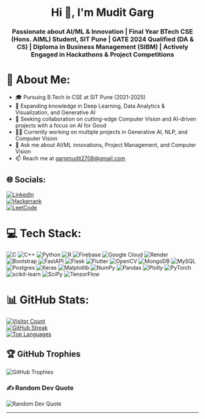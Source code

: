 <h1 align="center">Hi 👋, I'm Mudit Garg</h1>
<h3 align="center">Passionate about AI/ML & Innovation | Final Year BTech CSE (Hons. AIML) Student, SIT Pune | GATE 2024 Qualified (DA & CS) | Diploma in Business Management (SIBM) | Actively Engaged in Hackathons & Project Competitions</h3>

# 💫 About Me:
- 🎓 Pursuing B.Tech in CSE at SIT Pune (2021-2025)
- 🌱 Expanding knowledge in Deep Learning, Data Analytics & Visualization, and Generative AI
- 🚀 Seeking collaboration on cutting-edge Computer Vision and AI-driven projects with a focus on AI for Good
- 🧑‍💻 Currently working on multiple projects in Generative AI, NLP, and Computer Vision
- 💬 Ask me about AI/ML innovations, Project Management, and Computer Vision
- 📫 Reach me at [gargmudit2708@gmail.com](mailto:gargmudit2708@gmail.com)

## 🌐 Socials:
[![LinkedIn](https://img.shields.io/badge/LinkedIn-%230077B5.svg?logo=linkedin&logoColor=white)](https://linkedin.com/in/gargmudit2708)  
[![Hackerrank](https://img.shields.io/badge/Hackerrank-%231e4d2b.svg?logo=hackerrank&logoColor=white)](https://www.hackerrank.com/gargmudit2708)  
[![LeetCode](https://img.shields.io/badge/LeetCode-%23F9DC3C.svg?logo=leetcode&logoColor=black)](https://www.leetcode.com/muditxgarg)

# 💻 Tech Stack:
![C](https://img.shields.io/badge/c-%2300599C.svg?style=flat&logo=c&logoColor=white) ![C++](https://img.shields.io/badge/c++-%2300599C.svg?style=flat&logo=c%2B%2B&logoColor=white) ![Python](https://img.shields.io/badge/python-3670A0?style=flat&logo=python&logoColor=ffdd54) ![R](https://img.shields.io/badge/r-%23276DC3.svg?style=flat&logo=r&logoColor=white) ![Firebase](https://img.shields.io/badge/firebase-%23039BE5.svg?style=flat&logo=firebase) ![Google Cloud](https://img.shields.io/badge/GoogleCloud-%234285F4.svg?style=flat&logo=google-cloud&logoColor=white) ![Render](https://img.shields.io/badge/Render-%46E3B7.svg?style=flat&logo=render&logoColor=white) ![Bootstrap](https://img.shields.io/badge/bootstrap-%238511FA.svg?style=flat&logo=bootstrap&logoColor=white) ![FastAPI](https://img.shields.io/badge/FastAPI-005571?style=flat&logo=fastapi) ![Flask](https://img.shields.io/badge/flask-%23000.svg?style=flat&logo=flask&logoColor=white) ![Flutter](https://img.shields.io/badge/Flutter-%2302569B.svg?style=flat&logo=Flutter&logoColor=white) ![OpenCV](https://img.shields.io/badge/opencv-%23white.svg?style=flat&logo=opencv&logoColor=white) ![MongoDB](https://img.shields.io/badge/MongoDB-%234ea94b.svg?style=flat&logo=mongodb&logoColor=white) ![MySQL](https://img.shields.io/badge/mysql-4479A1.svg?style=flat&logo=mysql&logoColor=white) ![Postgres](https://img.shields.io/badge/postgres-%23316192.svg?style=flat&logo=postgresql&logoColor=white) ![Keras](https://img.shields.io/badge/Keras-%23D00000.svg?style=flat&logo=Keras&logoColor=white) ![Matplotlib](https://img.shields.io/badge/Matplotlib-%23ffffff.svg?style=flat&logo=Matplotlib&logoColor=black) ![NumPy](https://img.shields.io/badge/numpy-%23013243.svg?style=flat&logo=numpy&logoColor=white) ![Pandas](https://img.shields.io/badge/pandas-%23150458.svg?style=flat&logo=pandas&logoColor=white) ![Plotly](https://img.shields.io/badge/Plotly-%233F4F75.svg?style=flat&logo=plotly&logoColor=white) ![PyTorch](https://img.shields.io/badge/PyTorch-%23EE4C2C.svg?style=flat&logo=PyTorch&logoColor=white) ![scikit-learn](https://img.shields.io/badge/scikit--learn-%23F7931E.svg?style=flat&logo=scikit-learn&logoColor=white) ![SciPy](https://img.shields.io/badge/SciPy-%230C55A5.svg?style=flat&logo=scipy&logoColor=white) ![TensorFlow](https://img.shields.io/badge/TensorFlow-%23FF6F00.svg?style=flat&logo=TensorFlow&logoColor=white)

# 📊 GitHub Stats:
[![Visitor Count](https://visitcount.itsvg.in/api?id=MuditxGarg&icon=0&color=0)](https://visitcount.itsvg.in)  
[![GitHub Streak](https://github-readme-streak-stats.herokuapp.com/?user=MuditxGarg&theme=dark&hide_border=false)](https://github-readme-streak-stats.herokuapp.com/?user=MuditxGarg)  
[![Top Languages](https://github-readme-stats.vercel.app/api/top-langs/?username=MuditxGarg&theme=dark&hide_border=false&include_all_commits=true&count_private=true&layout=compact)](https://github-readme-stats.vercel.app/api/top-langs/?username=MuditxGarg&theme=dark&hide_border=false&include_all_commits=true&count_private=true&layout=compact)

## 🏆 GitHub Trophies
![GitHub Trophies](https://github-profile-trophy.vercel.app/?username=MuditxGarg&theme=flag-india&no-frame=false&no-bg=false&margin-w=4&column=3&title=MultiLanguage,LonTimeUser,NewUser,AchieveSSSRank,Organizations,Repositories,Experience,Commits,Followers)

### ✍️ Random Dev Quote
![Random Dev Quote](https://quotes-github-readme.vercel.app/api?type=horizontal&theme=radical)

---

